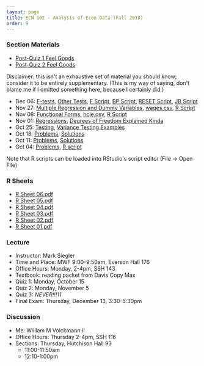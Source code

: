 ```yaml
---
layout: page
title: ECN 102 - Analysis of Econ Data (Fall 2018)
order: 9
---
```



### Section Materials
* [Post-Quiz 1 Feel Goods](https://youtu.be/_reps5BBHTs)
* [Post-Quiz 2 Feel Goods](https://youtu.be/zvEWFjWfqiU)

Disclaimer: this isn't an exhaustive set of material you should know; consider
it to be entirely supplementary. (This is my way of saying, don't blame me if
I omitted something here, because I certainly did.)

* Dec 06: [F-tests](08-Ftests.pdf), [Other Tests](08-OtherTests.pdf), [F Script](08-Ftest.R),
[BP Script](08-BPtest.R), [RESET Script](08-RESET.R), [JB Script](08-JBtest.R)
* Nov 27: [Multiple Regression and Dummy Variables](07-multipleregression.pdf), [wages.csv](wages.csv), [R Script](07-wages.R)
* Nov 08: [Functional Forms](06-functionalforms.pdf), [hcle.csv](hcle.csv), [R Script](06-hcle.R)
* Nov 01: [Regressions](05-regressions.pdf), [Degrees of Freedom Explained Kinda](05-df.pdf)
* Oct 25: [Testing](04-tests.pdf), [Variance Testing Examples](04-chiandFexamples.pdf)
* Oct 18: [Problems](03-CIpvalue.pdf), [Solutions](03-CIpvalue-ans.pdf)
* Oct 11: [Problems](02-sampling.pdf), [Solutions](02-sampling-ans.pdf)
* Oct 04: [Problems](01-summarystats.pdf), [R script](01-summarystats.R)

Note that R scripts can be loaded into RStudio's script editor (File -> Open File)


### R Sheets
* [R Sheet 06.pdf](Rsheet-06.pdf)
* [R Sheet 05.pdf](Rsheet-05.pdf)
* [R Sheet 04.pdf](Rsheet-04.pdf)
* [R Sheet 03.pdf](Rsheet-03.pdf)
* [R Sheet 02.pdf](Rsheet-02.pdf)
* [R Sheet 01.pdf](Rsheet-01.pdf)


### Lecture
* Instructor: Mark Siegler
* Time and Place: MWF 9:00-9:50am, Everson Hall 176
* Office Hours: Monday, 2-4pm, SSH 143
* Textbook: reading packet from Davis Copy Max
* Quiz 1: Monday, October 15
* Quiz 2: Monday, November 5
* Quiz 3: *NEVER!!!11*
* Final Exam: Thursday, December 13, 3:30-5:30pm


### Discussion
* Me: William M Volckmann II
* Office Hours: Thursday 2-4pm, SSH 116
* Sections: Thursday, Hutchison Hall 93
  * 11:00-11:50am
  * 12:10-1:00pm
